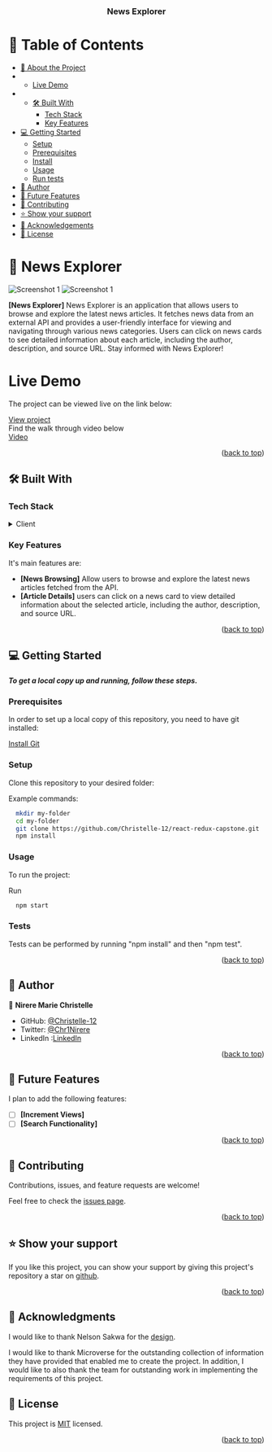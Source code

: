 <a name="readme-top"></a>

<div align="center">

  <h3><b>News Explorer</b></h3>

</div>

<!-- TABLE OF CONTENTS -->

# 📗 Table of Contents

- [📖 About the Project](#about-project)
- - [Live Demo](#live-demo)
- - [🛠 Built With](#built-with)
    - [Tech Stack](#tech-stack)
    - [Key Features](#key-features)
- [💻 Getting Started](#getting-started)
  - [Setup](#setup)
  - [Prerequisites](#prerequisites)
  - [Install](#install)
  - [Usage](#usage)
  - [Run tests](#run-tests)
- [👥 Author](#author)
- [🔭 Future Features](#future-features)
- [🤝 Contributing](#contributing)
- [⭐️ Show your support](#support)
- [🙏 Acknowledgements](#acknowledgements)
- [📝 License](#license)

<!-- PROJECT DESCRIPTION -->

# 📖 News Explorer <a name="about-project"></a>

![Screenshot 1](src/images/Screenshot%20from%202023-06-03%2008-47-30.png)
![Screenshot 1](src/images/Screenshot%20from%202023-06-02%2016-17-23.png)


**[News Explorer]** News Explorer is an application that allows users to browse and explore the latest news articles. It fetches news data from an external API and provides a user-friendly interface for viewing and navigating through various news categories. Users can click on news cards to see detailed information about each article, including the author, description, and source URL. Stay informed with News Explorer! 

# Live Demo <a name="live-demo"></a>

The project can be viewed live on the link below:

[View project](https://news-exploration.onrender.com/)<br/>
Find the walk through video below <br/>
[Video](https://www.loom.com/share/0b4ad3591a114652bf3fd6840c74f452)

<p align="right">(<a href="#readme-top">back to top</a>)</p>


## 🛠 Built With <a name="built-with"></a>
### Tech Stack <a name="tech-stack"></a>
<details>
  <summary>Client</summary>
  <ul>
    <li>HTML and CSS</li>
    <li><a href="https://reactjs.org/">React</a></li>
  </ul>
</details>

<!-- Key Features -->


### Key Features <a name="key-features"></a>
It's main features are: 
- **[News Browsing]** 
Allow users to browse and explore the latest news articles fetched from the API. 
- **[Article Details]**
users can click on a news card to view detailed information about the selected article, including the author, description, and source URL. 

<p align="right">(<a href="#readme-top">back to top</a>)</p>

<!-- GETTING STARTED -->

## 💻 Getting Started <a name="getting-started"></a>

##### To get a local copy up and running, follow these steps.

### Prerequisites <a name="prerequisites"></a>
In order to set up a local copy of this repository, you need to have git installed: 

[Install Git](https://git-scm.com/book/en/v2/Getting-Started-Installing-Git) <a name="install"></a>

### Setup <a name="setup"></a>

Clone this repository to your desired folder:


Example commands:

```sh
  mkdir my-folder
  cd my-folder
  git clone https://github.com/Christelle-12/react-redux-capstone.git
  npm install
```

### Usage <a name="usage"></a>

To run the project:

  Run 
  ```sh
    npm start
  ```

### Tests <a name="run-tests"></a>
Tests can be performed by running "npm install" and then "npm test".

<p align="right">(<a href="#readme-top">back to top</a>)</p>

<!-- AUTHORS -->

## 👥 Author <a name="author"></a>


👤 **Nirere Marie Christelle**
- GitHub: [@Christelle-12](https://github.com/Christelle-12)
- Twitter: [@Chr1Nirere](https://twitter.com/Chr1Nirere)
- LinkedIn :[LinkedIn](https://www.linkedin.com/in/nirere-marie-christelle-9b139823b/)


<p align="right">(<a href="#readme-top">back to top</a>)</p>

<!-- FUTURE FEATURES -->

## 🔭 Future Features <a name="future-features"></a>
I plan to add the following features:

- [ ] **[Increment Views]**
- [ ] **[Search Functionality]**

<p align="right">(<a href="#readme-top">back to top</a>)</p>

<!-- CONTRIBUTING -->

## 🤝 Contributing <a name="contributing"></a>

Contributions, issues, and feature requests are welcome!

Feel free to check the [issues page](https://github.com/Christelle-12/space-travelers/issues).

<p align="right">(<a href="#readme-top">back to top</a>)</p>

<!-- SUPPORT -->

## ⭐️ Show your support <a name="support"></a>

If you like this project, you can show your support by giving this project's repository a star on [github](https://github.com/Christelle-12/react-redux-capstone). 

<p align="right">(<a href="#readme-top">back to top</a>)</p>

<!-- ACKNOWLEDGEMENTS -->

## 🙏 Acknowledgments <a name="acknowledgements"></a>
I would like to thank Nelson Sakwa for the [design](https://www.behance.net/sakwadesignstudio).

I would like to thank Microverse for the outstanding collection of information they have provided that enabled me to create the project. In addition, I would like to also thank the team for outstanding work in implementing the requirements of this project. 


<!-- LICENSE -->

## 📝 License <a name="license"></a>

This project is [MIT](https://github.com/Christelle-12/react-redux-capstone/blob/1e107ce4f68769aed2cf9cfdbd715c4fa3aa99f1/LICENSE.md) licensed.

<p align="right">(<a href="#readme-top">back to top</a>)</p>
